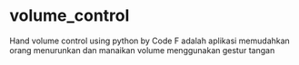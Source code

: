 # volume_control
Hand volume control using python by Code F adalah aplikasi memudahkan orang menurunkan dan manaikan volume menggunakan gestur tangan
